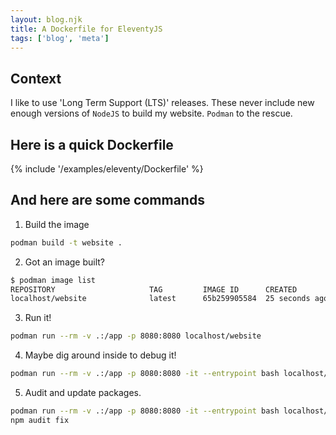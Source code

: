 ```yaml
---
layout: blog.njk
title: A Dockerfile for EleventyJS
tags: ['blog', 'meta']
---
```


## Context

I like to use 'Long Term Support (LTS)' releases.
These never include new enough versions of `NodeJS` to build my website.
`Podman` to the rescue.

## Here is a quick Dockerfile

{% include '/examples/eleventy/Dockerfile' %}

## And here are some commands 

1. Build the image

```sh
podman build -t website .
```

2. Got an image built?

```sh
$ podman image list        
REPOSITORY                     TAG         IMAGE ID      CREATED         SIZE
localhost/website              latest      65b259905584  25 seconds ago  1.19 GB
```

3. Run it!

```sh
podman run --rm -v .:/app -p 8080:8080 localhost/website
```

4. Maybe dig around inside to debug it!

```sh
podman run --rm -v .:/app -p 8080:8080 -it --entrypoint bash localhost/website
```

5. Audit and update packages.

```sh
podman run --rm -v .:/app -p 8080:8080 -it --entrypoint bash localhost/website
npm audit fix
```